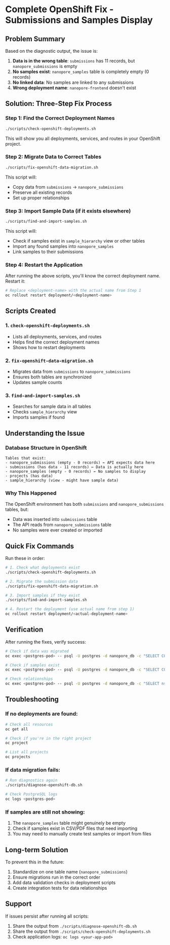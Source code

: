 # Complete OpenShift Fix - Submissions and Samples Display

## Problem Summary
Based on the diagnostic output, the issue is:
1. **Data is in the wrong table**: `submissions` has 11 records, but `nanopore_submissions` is empty
2. **No samples exist**: `nanopore_samples` table is completely empty (0 records)
3. **No linked data**: No samples are linked to any submissions
4. **Wrong deployment name**: `nanopore-frontend` doesn't exist

## Solution: Three-Step Fix Process

### Step 1: Find the Correct Deployment Names
```bash
./scripts/check-openshift-deployments.sh
```
This will show you all deployments, services, and routes in your OpenShift project.

### Step 2: Migrate Data to Correct Tables
```bash
./scripts/fix-openshift-data-migration.sh
```
This script will:
- Copy data from `submissions` → `nanopore_submissions`
- Preserve all existing records
- Set up proper relationships

### Step 3: Import Sample Data (if it exists elsewhere)
```bash
./scripts/find-and-import-samples.sh
```
This script will:
- Check if samples exist in `sample_hierarchy` view or other tables
- Import any found samples into `nanopore_samples`
- Link samples to their submissions

### Step 4: Restart the Application
After running the above scripts, you'll know the correct deployment name. Restart it:
```bash
# Replace <deployment-name> with the actual name from Step 1
oc rollout restart deployment/<deployment-name>
```

## Scripts Created

### 1. `check-openshift-deployments.sh`
- Lists all deployments, services, and routes
- Helps find the correct deployment names
- Shows how to restart deployments

### 2. `fix-openshift-data-migration.sh`
- Migrates data from `submissions` to `nanopore_submissions`
- Ensures both tables are synchronized
- Updates sample counts

### 3. `find-and-import-samples.sh`
- Searches for sample data in all tables
- Checks `sample_hierarchy` view
- Imports samples if found

## Understanding the Issue

### Database Structure in OpenShift
```
Tables that exist:
- nanopore_submissions (empty - 0 records) ← API expects data here
- submissions (has data - 11 records) ← Data is actually here
- nanopore_samples (empty - 0 records) ← No samples to display
- projects (has data)
- sample_hierarchy (view - might have sample data)
```

### Why This Happened
The OpenShift environment has both `submissions` and `nanopore_submissions` tables, but:
- Data was inserted into `submissions` table
- The API reads from `nanopore_submissions` table
- No samples were ever created or imported

## Quick Fix Commands

Run these in order:
```bash
# 1. Check what deployments exist
./scripts/check-openshift-deployments.sh

# 2. Migrate the submission data
./scripts/fix-openshift-data-migration.sh

# 3. Import samples if they exist
./scripts/find-and-import-samples.sh

# 4. Restart the deployment (use actual name from step 1)
oc rollout restart deployment/<actual-deployment-name>
```

## Verification

After running the fixes, verify success:
```bash
# Check if data was migrated
oc exec <postgres-pod> -- psql -U postgres -d nanopore_db -c "SELECT COUNT(*) FROM nanopore_submissions;"

# Check if samples exist
oc exec <postgres-pod> -- psql -U postgres -d nanopore_db -c "SELECT COUNT(*) FROM nanopore_samples;"

# Check relationships
oc exec <postgres-pod> -- psql -U postgres -d nanopore_db -c "SELECT ns.submission_number, COUNT(s.id) FROM nanopore_submissions ns LEFT JOIN nanopore_samples s ON s.submission_id = ns.id GROUP BY ns.submission_number;"
```

## Troubleshooting

### If no deployments are found:
```bash
# Check all resources
oc get all

# Check if you're in the right project
oc project

# List all projects
oc projects
```

### If data migration fails:
```bash
# Run diagnostics again
./scripts/diagnose-openshift-db.sh

# Check PostgreSQL logs
oc logs <postgres-pod>
```

### If samples are still not showing:
1. The `nanopore_samples` table might genuinely be empty
2. Check if samples exist in CSV/PDF files that need importing
3. You may need to manually create test samples or import from files

## Long-term Solution

To prevent this in the future:
1. Standardize on one table name (`nanopore_submissions`)
2. Ensure migrations run in the correct order
3. Add data validation checks in deployment scripts
4. Create integration tests for data relationships

## Support

If issues persist after running all scripts:
1. Share the output from `./scripts/diagnose-openshift-db.sh`
2. Share the output from `./scripts/check-openshift-deployments.sh`
3. Check application logs: `oc logs <your-app-pod>`
